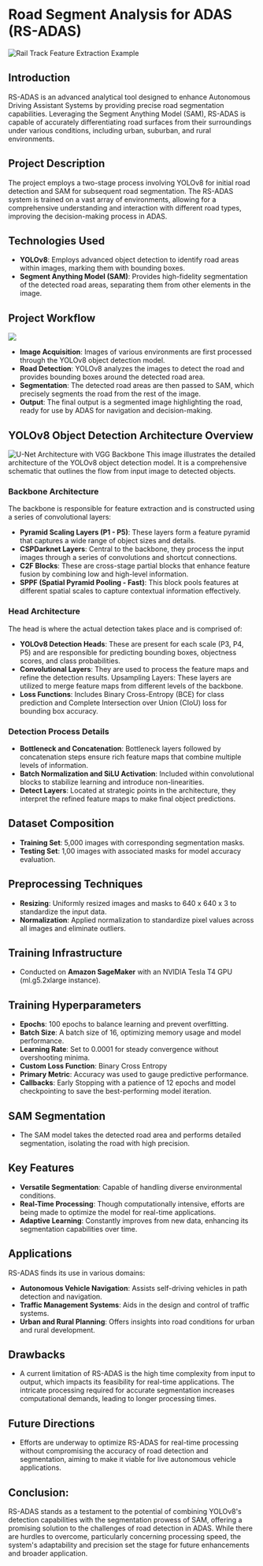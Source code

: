 # Road Segment Analysis for ADAS (RS-ADAS)

![Rail Track Feature Extraction Example](URL_TO_YOUR_IMAGE)

## Introduction
RS-ADAS is an advanced analytical tool designed to enhance Autonomous Driving Assistant Systems by providing precise road segmentation capabilities. Leveraging the Segment Anything Model (SAM), RS-ADAS is capable of accurately differentiating road surfaces from their surroundings under various conditions, including urban, suburban, and rural environments.

## Project Description
The project employs a two-stage process involving YOLOv8 for initial road detection and SAM for subsequent road segmentation. The RS-ADAS system is trained on a vast array of environments, allowing for a comprehensive understanding and interaction with different road types, improving the decision-making process in ADAS.

## Technologies Used
- **YOLOv8**: Employs advanced object detection to identify road areas within images, marking them with bounding boxes.
- **Segment Anything Model (SAM)**: Provides high-fidelity segmentation of the detected road areas, separating them from other elements in the image.

## Project Workflow
<img src="https://github.com/AnanthaPadmanaban-KrishnaKumar/RS-SAM/blob/main/assets/RS-SAM%20FLOWCHART.png" weight="20%">

- **Image Acquisition**: Images of various environments are first processed through the YOLOv8 object detection model.
- **Road Detection**: YOLOv8 analyzes the images to detect the road and provides bounding boxes around the detected road area.
- **Segmentation**: The detected road areas are then passed to SAM, which precisely segments the road from the rest of the image.
- **Output**: The final output is a segmented image highlighting the road, ready for use by ADAS for navigation and decision-making.

## YOLOv8 Object Detection Architecture Overview
![U-Net Architecture with VGG Backbone](https://github.com/AnanthaPadmanaban-KrishnaKumar/RS-SAM/blob/main/assets/yolo.jpg)
This image illustrates the detailed architecture of the YOLOv8 object detection model. It is a comprehensive schematic that outlines the flow from input image to detected objects.

### Backbone Architecture
The backbone is responsible for feature extraction and is constructed using a series of convolutional layers:

- **Pyramid Scaling Layers (P1 - P5)**: These layers form a feature pyramid that captures a wide range of object sizes and details.
- **CSPDarknet Layers**: Central to the backbone, they process the input images through a series of convolutions and shortcut connections.
- **C2F Blocks**: These are cross-stage partial blocks that enhance feature fusion by combining low and high-level information.
- **SPPF (Spatial Pyramid Pooling - Fast)**: This block pools features at different spatial scales to capture contextual information effectively.

### Head Architecture
The head is where the actual detection takes place and is comprised of:

- **YOLOv8 Detection Heads**: These are present for each scale (P3, P4, P5) and are responsible for predicting bounding boxes, objectness scores, and class probabilities.
- **Convolutional Layers**: They are used to process the feature maps and refine the detection results.
Upsampling Layers: These layers are utilized to merge feature maps from different levels of the backbone.
- **Loss Functions**: Includes Binary Cross-Entropy (BCE) for class prediction and Complete Intersection over Union (CIoU) loss for bounding box accuracy.
  
### Detection Process Details
- **Bottleneck and Concatenation**: Bottleneck layers followed by concatenation steps ensure rich feature maps that combine multiple levels of information.
- **Batch Normalization and SiLU Activation**: Included within convolutional blocks to stabilize learning and introduce non-linearities.
- **Detect Layers**: Located at strategic points in the architecture, they interpret the refined feature maps to make final object predictions.


## Dataset Composition

- **Training Set**: 5,000 images with corresponding segmentation masks.
- **Testing Set**: 1,00 images with associated masks for model accuracy evaluation.

## Preprocessing Techniques

- **Resizing**: Uniformly resized images and masks to 640 x 640 x 3 to standardize the input data.
- **Normalization**: Applied normalization to standardize pixel values across all images and eliminate outliers.

## Training Infrastructure

- Conducted on **Amazon SageMaker** with an NVIDIA Tesla T4 GPU (ml.g5.2xlarge instance).

## Training Hyperparameters

- **Epochs**: 100 epochs to balance learning and prevent overfitting.
- **Batch Size**: A batch size of 16, optimizing memory usage and model performance.
- **Learning Rate**: Set to 0.0001 for steady convergence without overshooting minima.
- **Custom Loss Function**: Binary Cross Entropy
- **Primary Metric**: Accuracy was used to gauge predictive performance.
- **Callbacks**: Early Stopping with a patience of 12 epochs and model checkpointing to save the best-performing model iteration.

## SAM Segmentation
- The SAM model takes the detected road area and performs detailed segmentation, isolating the road with high precision.

## Key Features
- **Versatile Segmentation**: Capable of handling diverse environmental conditions.
- **Real-Time Processing**: Though computationally intensive, efforts are being made to optimize the model for real-time applications.
- **Adaptive Learning**: Constantly improves from new data, enhancing its segmentation capabilities over time.

## Applications

RS-ADAS finds its use in various domains:

- **Autonomous Vehicle Navigation**: Assists self-driving vehicles in path detection and navigation.
- **Traffic Management Systems**: Aids in the design and control of traffic systems.
- **Urban and Rural Planning**: Offers insights into road conditions for urban and rural development.

## Drawbacks
- A current limitation of RS-ADAS is the high time complexity from input to output, which impacts its feasibility for real-time applications. The intricate processing required for accurate segmentation increases computational demands, leading to longer processing times.

## Future Directions
- Efforts are underway to optimize RS-ADAS for real-time processing without compromising the accuracy of road detection and segmentation, aiming to make it viable for live autonomous vehicle applications.

## Conclusion:
RS-ADAS stands as a testament to the potential of combining YOLOv8's detection capabilities with the segmentation prowess of SAM, offering a promising solution to the challenges of road detection in ADAS. While there are hurdles to overcome, particularly concerning processing speed, the system's adaptability and precision set the stage for future enhancements and broader application.
